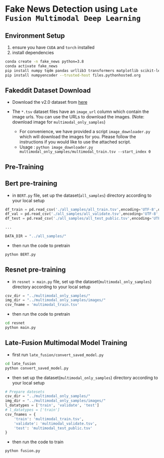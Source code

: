 # Fake News Detection using ```Late Fusion Multimodal Deep Learning```

## Environment Setup
1. ensure you have ```CUDA``` and ```torch``` installed
2. install dependencies
```bash
conda create -n fake_news python=3.8
conda activate fake_news
pip install numpy tqdm pandas urllib3 transformers matplotlib scikit-learn
pip install numpyencoder --trusted-host files.pythonhosted.org
```

## Fakeddit Dataset Download
 - Download the v2.0 dataset from [here](https://drive.google.com/drive/folders/1jU7qgDqU1je9Y0PMKJ_f31yXRo5uWGFm?usp=sharing) 
  
 - The `*.tsv` dataset files have an `image_url` column which contain the image urls. You can use the URLs to download the images. (Note: download image for ```multimodal_only_samples```)

   - For convenience, we have provided a script ```image_downloader.py``` which will download the images for you. Please follow the instructions if you would like to use the attached script.
   - Usage :  ```python image_downloader.py multimodal_only_samples/multimodal_train.tsv --start_index 0```

## Pre-Training
## Bert pre-training

- in ```BERT.py``` file, set up the dataset(```all_samples```) directory according to your local setup
```python
df_train = pd.read_csv('./all_samples/all_train.tsv',encoding='UTF-8',delimiter="\t")
df_val = pd.read_csv('./all_samples/all_validate.tsv',encoding='UTF-8',delimiter="\t")
df_test = pd.read_csv('./all_samples/all_test_public.tsv',encoding='UTF-8',delimiter="\t")

...

DATA_DIR = "../all_samples/"
```
- then run the code to pretrain
```bash
python BERT.py
```

## Resnet pre-training
- in ```resnet > main.py``` file, set up the dataset(```multimodal_only_samples```) directory according to your local setup
```python
csv_dir = "../multimodal_only_samples/"
img_dir = "../multimodal_only_samples/images/"
csv_fname = 'multimodal_train.tsv'
```
- then run the code to pretrain
```bash
cd resnet
python main.py
```


## Late-Fusion Multimodal Model Training
- first run ```late_fusion/convert_saved_model.py``` 
```bash
cd late_fusion
python convert_saved_model.py
```
- then set up the dataset(```multimodal_only_samples```) directory according to your local setup
```python
# Prepare datesets
csv_dir = "../multimodal_only_samples/"
img_dir = "../multimodal_only_samples/images/"
l_datatypes = ['train', 'validate', 'test']
# l_datatypes = ['train']
csv_fnames = {
    'train': 'multimodal_train.tsv',
    'validate': 'multimodal_validate.tsv',
    'test': 'multimodal_test_public.tsv'
}
```

- then run the code to train
```bash
python fusion.py
```
